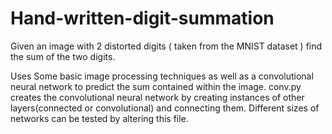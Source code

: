 # Hand-written-digit-summation
Given an image with 2 distorted digits ( taken from the MNIST dataset ) find the sum of the two digits.

Uses Some basic image processing techniques as well as a convolutional neural network to predict the sum contained within the image. 
conv.py creates the convolutional neural network by creating instances of other layers(connected or convolutional) and connecting them. Different sizes of networks can be tested by altering this file.

